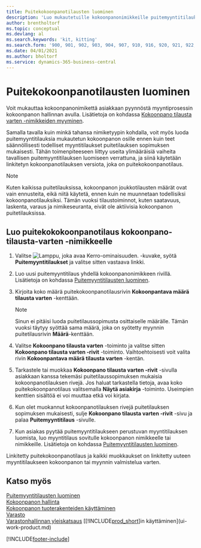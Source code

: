 ```yaml
---
title: Puitekokoonpanotilausten luominen
description: 'Luo mukautetuille kokoonpanonimikkeille puitemyyntitilauksia, ennen kuin teet säännöllisesti todelliset myyntitilaukset puitetilauksen sopimuksen mukaisesti.'
author: brentholtorf
ms.topic: conceptual
ms.devlang: al
ms.search.keywords: 'kit, kitting'
ms.search.form: '900, 901, 902, 903, 904, 907, 910, 916, 920, 921, 922, 923, 940, 941, 942, 930, 931, 932, 914, 915, 905'
ms.date: 04/01/2021
ms.author: bholtorf
ms.service: dynamics-365-business-central
---
```

# <a name="create-blanket-assembly-orders"></a>Puitekokoonpanotilausten luominen

Voit mukauttaa kokoonpanonimikettä asiakkaan pyynnöstä myyntiprosessin kokoonpanon hallinnan avulla. Lisätietoja on kohdassa [Kokoonpano tilausta varten -nimikkeiden myyminen](assembly-how-to-sell-items-assembled-to-order.md).  

 Samalla tavalla kuin minkä tahansa nimiketyypin kohdalla, voit myös luoda puitemyyntitilauksia mukautetun kokoonpanon osille ennen kuin teet säännöllisesti todelliset myyntitilaukset puitetilauksen sopimuksen mukaisesti. Tähän toimenpiteeseen liittyy useita ylimääräisiä vaiheita tavallisen puitemyyntitilauksen luomiseen verrattuna, ja siinä käytetään linkitetyn kokoonpanotilauksen versiota, joka on puitekokoonpanotilaus.

> [!NOTE]  
>  Kuten kaikissa puitetilauksissa, kokoonpanon joukkotilausten määrät ovat vain ennusteita, eikä niitä käytetä, ennen kuin ne muunnetaan todellisiksi kokoonpanotilauksiksi. Tämän vuoksi tilaustoiminnot, kuten saatavuus, laskenta, varaus ja nimikeseuranta, eivät ole aktiivisia kokoonpanon puitetilauksissa.  

## <a name="to-create-a-blanket-assembly-order-for-an-assemble-to-order-item"></a>Luo puitekokokoonpanotilaus kokoonpano\-tilausta\-varten -nimikkeelle

1. Valitse ![Lamppu, joka avaa Kerro-ominaisuuden.](media/ui-search/search_small.png "Kerro, mitä haluat tehdä") -kuvake, syötä **Puitemyyntitilaukset** ja valitse sitten vastaava linkki.  
2. Luo uusi puitemyyntitilaus yhdellä kokoonpanonimikkeen rivillä. Lisätietoja on kohdassa [Puitemyyntitilausten luominen](sales-how-to-create-blanket-sales-orders.md).  
3. Kirjoita koko määrä puitekokoonpanotilausrivin **Kokoonpantava määrä tilausta varten** -kenttään.

    > [!NOTE]  
    >  Sinun ei pitäisi luoda puitetilaussopimusta osittaiselle määrälle. Tämän vuoksi täytyy syöttää sama määrä, joka on syötetty myynnin puitetilausrivin **Määrä**-kenttään.  

4. Valitse **Kokoonpano tilausta varten** -toiminto ja valitse sitten **Kokoonpano tilausta varten -rivit** -toiminto. Vaihtoehtoisesti voit valita rivin **Kokoonpantava määrä tilausta varten** -kentän.  
5. Tarkastele tai muokkaa **Kokoonpano tilausta varten -rivit** -sivulla asiakkaan kanssa tekemäsi puitetilaussopimuksen mukaisia kokoonpanotilauksen rivejä. Jos haluat tarkastella tietoja, avaa koko puitekokoonpanotilaus valitsemalla **Näytä asiakirja** -toiminto. Useimpien kenttien sisältöä ei voi muuttaa etkä voi kirjata.  
6. Kun olet muokannut kokoonpanotilauksen rivejä puitetilauksen sopimuksen mukaisesti, sulje **Kokoonpano tilausta varten -rivit** -sivu ja palaa **Puitemyyntitilaus** -sivulle.  
7. Kun asiakas pyytää puitemyyntitilaukseen perustuvan myyntitilauksen luomista, luo myyntitilaus sovitulle kokoonpanon nimikkeelle tai nimikkeille. Lisätietoja on kohdassa [Puitemyyntitilausten luominen](sales-how-to-create-blanket-sales-orders.md).

Linkitetty puitekokoonpanotilaus ja kaikki muokkaukset on linkitetty uuteen myyntitilaukseen kokoonpanon tai myynnin valmistelua varten.  

## <a name="see-also"></a>Katso myös

[Puitemyyntitilausten luominen](sales-how-to-create-blanket-sales-orders.md)  
[Kokoonpanon hallinta](assembly-assemble-items.md)  
[Kokoonpanon tuoterakenteiden käyttäminen](assembly-how-work-assembly-boms.md)  
[Varasto](inventory-manage-inventory.md)  
[Varastonhallinnan yleiskatsaus](design-details-warehouse-management.md)
[[!INCLUDE[prod_short](includes/prod_short.md)]in käyttäminen](ui-work-product.md)


[!INCLUDE[footer-include](includes/footer-banner.md)]
